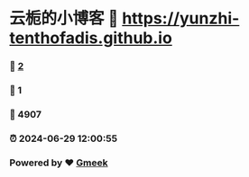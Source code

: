 # 云栀的小博客 :link: https://yunzhi-tenthofadis.github.io 
### :page_facing_up: [2](https://yunzhi-tenthofadis.github.io/tag.html) 
### :speech_balloon: 1 
### :hibiscus: 4907 
### :alarm_clock: 2024-06-29 12:00:55 
### Powered by :heart: [Gmeek](https://github.com/Meekdai/Gmeek)
